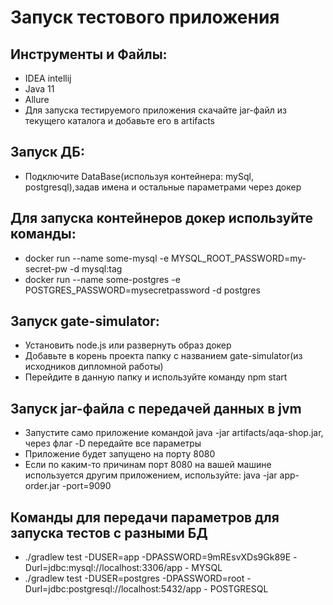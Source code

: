 # Запуск тестового приложения
## Инструменты и Файлы: 
* IDEA intellij
* Java 11
* Allure
* Для запуска тестируемого приложения скачайте jar-файл из текущего каталога и добавьте его в artifacts 
## Запуск ДБ:
* Подключите DataBase(используя контейнера: mySql, postgresql),задав имена и остальные параметрами через докер
## Для запуска контейнеров докер используйте команды:
* docker run --name some-mysql -e MYSQL_ROOT_PASSWORD=my-secret-pw -d mysql:tag
* docker run --name some-postgres -e POSTGRES_PASSWORD=mysecretpassword -d postgres
## Запуск gate-simulator:
* Установить node.js или развернуть образ докер
* Добавьте в корень проекта папку с названием gate-simulator(из исходников дипломной работы)
* Перейдите в данную папку и используйте команду npm start
## Запуск jar-файла с передачей данных в jvm 
* Запустите само приложение командой java -jar artifacts/aqa-shop.jar, через флаг -D передайте все параметры
* Приложение будет запущено на порту 8080
* Если по каким-то причинам порт 8080 на вашей машине используется другим приложением, используйте:
java -jar app-order.jar -port=9090
## Команды для передачи параметров для запуска тестов с разными БД
* ./gradlew test -DUSER=app -DPASSWORD=9mREsvXDs9Gk89E -Durl=jdbc:mysql://localhost:3306/app - MYSQL
* ./gradlew test -DUSER=postgres -DPASSWORD=root -Durl=jdbc:postgresql://localhost:5432/app - POSTGRESQL




